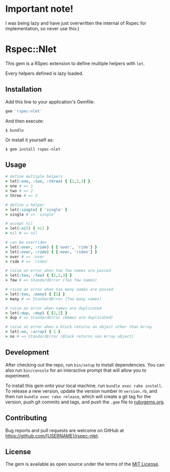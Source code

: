 # Important note!
I was being lazy and have just overwritten the internal of Rspec for implementation, so never use this:)

# Rspec::Nlet

This gem is a RSpec extension to define multiple helpers with `let`.

Every helpers defined is lazy loaded.

## Installation

Add this line to your application's Gemfile:

```ruby
gem 'rspec-nlet'
```

And then execute:

    $ bundle

Or install it yourself as:

    $ gem install rspec-nlet

## Usage

```ruby
# define multiple helpers
> let(:one, :two, :three) { [1,2,3] }
> one # => 1
> two # => 2
> three # => 3

# define a helper
> let(:single) { 'single' }
> single # => 'single'

# accept nil
> let(:nil) { nil }
> nil # => nil

# can be overriden
> let(:over, :ride) { ['over', 'ride'] }
> let(:over, :ride) { [:over, 'riden'] }
> over # => :over
> ride # => 'riden'

# raise an error when too few names are passed
> let(:too, :few) { [1,2,3] }
> few # => StandardError (Too few names)

# raise an error when too many names are passed
> let(:too, :many) { [1] }
> many # => StandardError (Too many names)

# raise an error when names are duplicated
> let(:dup, :dup) { [1,2] }
> dup # => StandardError (Names are duplicated)

# raise an error when a block returns an object other than Array
> let(:no, :array) { 1 }
> no # => StandardError (Block returns non Array object)
```

## Development

After checking out the repo, run `bin/setup` to install dependencies. You can also run `bin/console` for an interactive prompt that will allow you to experiment.

To install this gem onto your local machine, run `bundle exec rake install`. To release a new version, update the version number in `version.rb`, and then run `bundle exec rake release`, which will create a git tag for the version, push git commits and tags, and push the `.gem` file to [rubygems.org](https://rubygems.org).

## Contributing

Bug reports and pull requests are welcome on GitHub at https://github.com/[USERNAME]/rspec-nlet.

## License

The gem is available as open source under the terms of the [MIT License](https://opensource.org/licenses/MIT).
